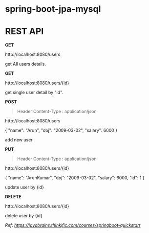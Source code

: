 # spring-boot-jpa-mysql

# REST API

**GET**

http://localhost:8080/users

get All users details.

**GET**

http://localhost:8080/users/{id}

get single user detail by "id".



**POST**

> Header
Content-Type : application/json

http://localhost:8080/users

{
  "name": "Arun",
  "doj": "2009-03-02",
  "salary": 6000
}

add new user



**PUT**

> Header
Content-Type : application/json


http://localhost:8080/users/{id}

{
  "name": "ArunKumar",
  "doj": "2009-03-02",
  "salary": 6000,
  "id": 1 
}

update user by {id}


**DELETE**

http://localhost:8080/users/{id}

delete user by {id}


*Ref: https://javabrains.thinkific.com/courses/springboot-quickstart*
